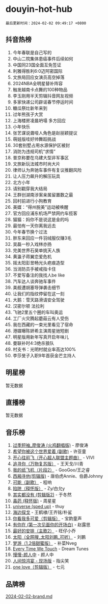 # douyin-hot-hub

`最后更新时间：2024-02-02 09:49:17 +0800`

## 抖音热榜

1. 今年春联是自己写的
1. 中山二院集体患癌事件后续如何
1. 中国同23国全面互免签证
1. 利雅得胜利6:0迈阿密国际
1. 文旅局回应女演员高空掉落
1. 2024NBA全明星替补阵容
1. 触发越南卡点舞的100种物品
1. 李玉刚用半天剪辑抖音网友视频
1. 多家快递公司辟谣春节停运时间
1. 糖瓜祭灶新年来到
1. 过年熊孩子大赏
1. 上海楼房凌晨坍塌 多方回应
1. 小年快乐
1. 张艺谋说聋哑人角色是赵丽颖提议
1. 萌娃版哇好帅舞蹈挑战
1. 30套别墅占用水源保护区被封
1. 消防为违规司机“求情”
1. 普京称要在乌建大型非军事区
1. 文旅新玩法城市时尚大片
1. 律师认为奔驰车事件有复议推翻风险
1. 让人压力飙升的解压玩具
1. 北方小年
1. 请别戳穿我大结局
1. 王群创湖南涉案亲属留置数之最
1. 回村前进行小狗教育
1. 美媒：“得州脱美”运动被唤醒
1. 官方回应浦东机场严禁网约车揽客
1. 猫猫：妈你不是说这是金的吗
1. 最怕有一天你离我远去
1. 今年春节换个过法
1. 胖东来回应一件羽绒服仅赚3毛
1. 吴磊一秒入戏林亦扬
1. 完美世界石昊单挑天人族
1. 黄瀛子蒋翼恋爱危机
1. 摇太阳彭昱畅光头疤痕造型
1. 当消防员手被戒指卡住
1. 不爱写备注的我找人be like
1. 汽车达人谈奔驰车事件
1. 美舰遭胡塞导弹袭击细节
1. 让我们的指纹停留在这一刻
1. 大鹅：雪天路滑请安全驾驶
1. 汉密尔顿 法拉利
1. 飞驰2里五个圈的车叫奥运
1. 工厂火灾腾起蘑菇云有人受伤
1. 我在西藏的一束光里看见了宿命
1. 港媒曝陈妍希主演周星驰短剧
1. 明星版用新年写真开启年味儿
1. 曼联补时4:3绝杀狼队
1. 村支书：光明村就业率高达100%
1. 李莎旻子入职9年首获金芒主持人

## 明星榜

暂无数据

## 直播榜

暂无数据

## 音乐榜

1. [过季短袖_廖俊涛 (火鸡翻唱版)](https://sf5-hl-cdn-tos.douyinstatic.com/obj/tos-cn-ve-2774/ogQVJl0tRBKxQgZji7YClFEBrVDeHpPTWfCZbQ) - 廖俊涛
1. [希望你被这个世界爱着 (副歌)](https://sf6-cdn-tos.douyinstatic.com/obj/tos-cn-ve-2774/oUHCmWQfZlE3QQBKBeD8rCFLpJzPgCpImhsxMt) - 许亚童
1. [开心往前飞（开心超人联盟主题曲）](https://sf5-hl-cdn-tos.douyinstatic.com/obj/tos-cn-ve-2774/9d8fb7c82cf1421fb93a9fe925275e0a) - VIVI
1. [追寻你（万物复苏版）](https://sf5-hl-cdn-tos.douyinstatic.com/obj/tos-cn-ve-2774/oYeAZJsbjIDit9APmBg8u6uDUQnHmoCf3gbo74) - 王天戈/川青
1. [我的纸飞机（片段2）](https://sf3-cdn-tos.douyinstatic.com/obj/tos-cn-ve-2774/oM2ZrKcg2CD5AeRB2gkeXOFB1IxAGJdZPazYHf) - GooGoo/王之睿
1. [西厢寻他(剪辑版)](https://sf5-hl-cdn-tos.douyinstatic.com/obj/tos-cn-ve-2774/oUsAVfAQKlRNxEv5qxvIB8o5qmIWUcXbzJKJhw) - 唐伯虎Annie、伯爵Johnny
1. [可能（副歌）](https://sf5-hl-cdn-tos.douyinstatic.com/obj/tos-cn-ve-2774/cde1731888894259b333569393c2fb51) - 程响
1. [陷阱（释怀版）](https://sf3-cdn-tos.douyinstatic.com/obj/tos-cn-ve-2774/oE8C21LeZrzKLDFfQYgMzx4GAIHageG5IzayY7) - Zy/白允y
1. [其实都没有 (剪辑版2)](https://sf6-cdn-tos.douyinstatic.com/obj/tos-cn-ve-2774/oEBNQenHZtBhxYjGgUDQk0BCHTigQafgFlbQ7k) - 于冬然
1. [毒药 (释怀版)](https://sf5-hl-cdn-tos.douyinstatic.com/obj/tos-cn-ve-2774/oYILMEAzspdZBIzy4frJNB8ZHPHWAhiwowd4Ad) - 周星星
1. [universe (sped up)](https://sf5-hl-cdn-tos.douyinstatic.com/obj/tos-cn-ve-2774/oIQnurQLDCsdYeegkM4CKuVb23MZBXtX6QB8bv) - thuy
1. [海边探戈](https://sf5-hl-cdn-tos.douyinstatic.com/obj/tos-cn-ve-2774/os9gE0VQCGqt6VQkZDyBBYvfSDY0QFe3vVmubn) - 王鹤棣/王齐铭/朴鲨
1. [你看我多可爱（剪辑版）](https://sf5-hl-cdn-tos.douyinstatic.com/obj/tos-cn-ve-2774/018d241ee66a4a189b2fa9ea2fe3363d) - 宝韵童声
1. [有你在 (第一次见面你的开场白)](https://sf3-cdn-tos.douyinstatic.com/obj/tos-cn-ve-2774/oAthrQ3ClJBfI57uBoFEgNDYtNCZ0TSYQQfxQ0) - 赵露思
1. [最好的安排（主歌2）](https://sf5-hl-cdn-tos.douyinstatic.com/obj/tos-cn-ve-2774/oMMZX1DuHpMwgoDztBmZswgQnbCeeANZxBHkFY) - 旺仔小乔
1. [太阳（全网搜_太阳刘鹏_可听）](https://sf3-cdn-tos.douyinstatic.com/obj/tos-cn-ve-2774/ogWbyIQnlBFImVbeDocRdCIYtBHlbJXgfZMvgz) - 刘鹏
1. [梦游（1.2倍甜蜜版）](https://sf3-cdn-tos.douyinstatic.com/obj/tos-cn-ve-2774/o4gyAUm8hwufoEABmwVIiQtHsFuGzAEEWtNMzo) - 补菜Nveg
1. [Every Time We Touch](https://sf6-cdn-tos.douyinstatic.com/obj/tos-cn-ve-2774/ogN6lUKQeBBfEVhIOMikG1CcJjugxk1tztZyhP) - Dream Tunes
1. [慢慢-颜人中](https://sf5-hl-cdn-tos.douyinstatic.com/obj/tos-cn-ve-2774/ocjHNfBXdBxQNC8ZGAeoLMFTUgtBg8bkExunDC) - 颜人中
1. [人间惊鸿宴 - 现场版](https://sf5-hl-cdn-tos.douyinstatic.com/obj/tos-cn-ve-2774/osF4mrPePAf2Yv8Wfr5fATCHZwL5h1QiGQAKwz) - 指尖笑
1. [one love（剪辑版）](https://sf5-hl-cdn-tos.douyinstatic.com/obj/tos-cn-ve-2774/o4utbbKzHedACBQ0bkG7ZBgUvDQzbBDnYd1f1k) - 七元

## 品牌榜

[2024-02-02-brand.md](2024-02-02-brand.md)
